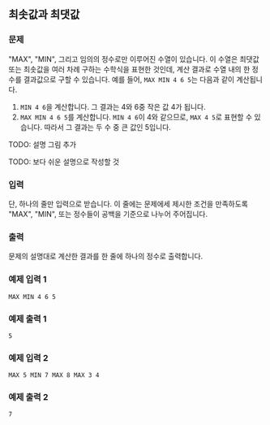 ## 최솟값과 최댓값

### 문제

"MAX", "MIN", 그리고 임의의 정수로만 이루어진 수열이 있습니다. 이 수열은 최댓값 또는 최솟값을 여러 차례 구하는 수학식을 표현한 것인데, 계산 결과로 수열 내의 한 정수를 결과값으로 구할 수 있습니다. 예를 들어, `MAX MIN 4 6 5`는 다음과 같이 계산됩니다.

1. `MIN 4 6`을 계산합니다. 그 결과는 4와 6중 작은 값 4가 됩니다.
2. `MAX MIN 4 6 5`를 계산합니다. `MIN 4 6`이 4와 같으므로, `MAX 4 5`로 표현할 수 있습니다. 따라서 그 결과는 두 수 중 큰 값인 5입니다.

TODO: 설명 그림 추가

TODO: 보다 쉬운 설명으로 작성할 것

### 입력

단, 하나의 줄만 입력으로 받습니다. 이 줄에는 문제에세 제시한 조건을 만족하도록 "MAX", "MIN", 또는 정수들이 공백을 기준으로 나누어 주어집니다.

### 출력

문제의 설명대로 계산한 결과를 한 줄에 하나의 정수로 출력합니다.

### 예제 입력 1

```
MAX MIN 4 6 5
```

### 예제 출력 1

```
5
```

### 예제 입력 2

```
MAX 5 MIN 7 MAX 8 MAX 3 4
```

### 예제 출력 2

```
7
```
